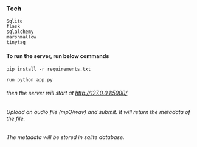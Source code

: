 ### Tech
    Sqlite
    flask
    sqlalchemy
    marshmallow
    tinytag

#### To run the server, run below commands


    
    pip install -r requirements.txt
    
    run python app.py
    
###### then the server will start at http://127.0.0.1:5000/


###### Upload an audio file (mp3/wav) and submit. It will return the metadata of the file.
###### The metadata will be stored in sqlite database.